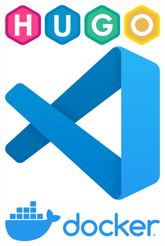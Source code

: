 
<div align="center">

![Hugo](assets/hugo-logo.svg "Hugo")
![Vscode](assets/vscode.svg "Vscode")
![Docker](assets/docker.png "Docker")

</div>
